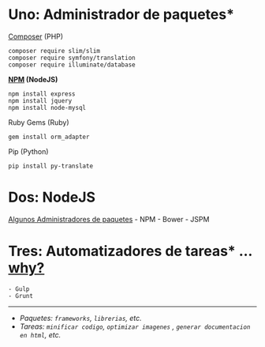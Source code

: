 
Uno: Administrador de paquetes*
=====================
 [Composer](https://getcomposer.org/doc/04-schema.md#properties) (PHP)

    composer require slim/slim
    composer require symfony/translation
    composer require illuminate/database

 **[NPM](https://docs.npmjs.com/files/package.json) (NodeJS)**

	npm install express
    npm install jquery
    npm install node-mysql

Ruby Gems (Ruby)

    gem install orm_adapter

Pip (Python)

    pip install py-translate


Dos: NodeJS
===================

[Algunos Administradores de paquetes](http://www.slant.co/topics/1488/compare/~npm-browserify_vs_bower_vs_jspm)
    - NPM
    - Bower
    - JSPM

Tres: Automatizadores de tareas* ... [why?](https://developers.google.com/web/fundamentals/performance/?hl=en)
========================
    - Gulp
    - Grunt



***
 * *Paquetes: `frameworks`, `librerias`, etc.*
 * *Tareas: `minificar codigo`, `optimizar imagenes`
, `generar documentacion en html`, etc.*
